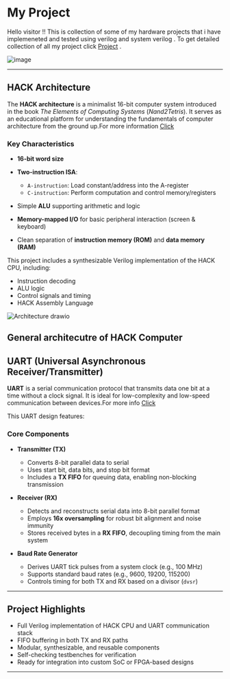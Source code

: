 # My Project 
Hello visitor !! This is collection of some of my hardware projects that i have implemeneted and tested using verilog and system verilog . To get detailed collection of all my project click  [Project](Projects) .

![image](https://github.com/user-attachments/assets/93364e84-5c28-4498-96c7-7327b9a65749)

---

## HACK Architecture

The **HACK architecture** is a minimalist 16-bit computer system introduced in the book *The Elements of Computing Systems* (*Nand2Tetris*). It serves as an educational platform for understanding the fundamentals of computer architecture from the ground up.For more information [Click](https://github.com/ADR600/Verilog/tree/8aec3fdd99b410b262b0ab4a88e75beb0cd07b17/Projects/CPU)

###  Key Characteristics

* **16-bit word size**
* **Two-instruction ISA**:

  * `A-instruction`: Load constant/address into the A-register
  * `C-instruction`: Perform computation and control memory/registers
* Simple **ALU** supporting arithmetic and logic
* **Memory-mapped I/O** for basic peripheral interaction (screen & keyboard)
* Clean separation of **instruction memory (ROM)** and **data memory (RAM)**

This project includes a synthesizable Verilog implementation of the HACK CPU, including:

* Instruction decoding
* ALU logic
* Control signals and timing
* HACK Assembly Language
  
![Architecture drawio](https://github.com/user-attachments/assets/e547465a-1a4c-4c86-a4e2-148eb34c25d1)

General architecutre of HACK Computer 
---

## UART (Universal Asynchronous Receiver/Transmitter)

**UART** is a serial communication protocol that transmits data one bit at a time without a clock signal. It is ideal for low-complexity and low-speed communication between devices.For more info [Click](https://github.com/ADR600/Verilog/tree/6a72bcf60e223d0f056dbea5b36ae2417b552284/Projects/UART%20Protocol)

This UART design features:

### Core Components

* **Transmitter (TX)**

  * Converts 8-bit parallel data to serial
  * Uses start bit, data bits, and stop bit format
  * Includes a **TX FIFO** for queuing data, enabling non-blocking transmission

* **Receiver (RX)**

  * Detects and reconstructs serial data into 8-bit parallel format
  * Employs **16x oversampling** for robust bit alignment and noise immunity
  * Stores received bytes in a **RX FIFO**, decoupling timing from the main system

* **Baud Rate Generator**

  * Derives UART tick pulses from a system clock (e.g., 100 MHz)
  * Supports standard baud rates (e.g., 9600, 19200, 115200)
  * Controls timing for both TX and RX based on a divisor (`dvsr`)

---

## Project Highlights

* Full Verilog implementation of HACK CPU and UART communication stack
* FIFO buffering in both TX and RX paths
* Modular, synthesizable, and reusable components
* Self-checking testbenches for verification
* Ready for integration into custom SoC or FPGA-based designs

---


